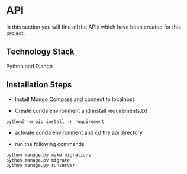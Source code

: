 # API
In this section you will find all the APIs which have been created for this project. 

## Technology Stack
Python and Django

## Installation Steps

- Install Mongo Compass and connect to localhost

- Create conda environment and install requirements.txt
```(bash)
python3 -m pip install -r requirement
```

- activate conda environment and cd the api directory

- run the following commands
```(bash)
python manage.py make migrations
python manage.py migrate
python manage.py runserver
```
